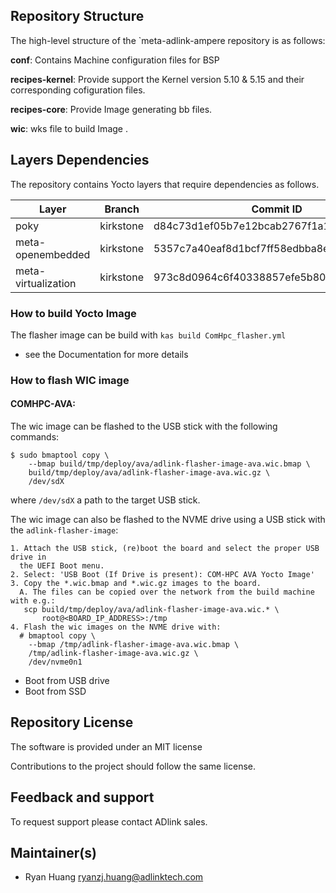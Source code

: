 ## Repository Structure

The high-level structure of the `meta-adlink-ampere repository is as follows:

**conf**: Contains Machine configuration files for BSP

**recipes-kernel**: Provide support the Kernel version 5.10 & 5.15 and their corresponding cofiguration files.

**recipes-core**: Provide Image generating bb files.

**wic**: wks file to build Image .

## Layers Dependencies

The repository contains Yocto layers that require dependencies as follows.

| Layer               | Branch    | Commit ID                                |
| ------------------- | --------- | ---------------------------------------- |
| poky                | kirkstone | d84c73d1ef05b7e12bcab2767f1a1f7a59ad17f2 |
| meta-openembedded   | kirkstone | 5357c7a40eaf8d1bcf7ff58edbba8e9527e40c7d |
| meta-virtualization | kirkstone | 973c8d0964c6f40338857efe5b8009b2f647d485 |

### How to build Yocto Image

The flasher image can be build with `kas build ComHpc_flasher.yml`

- see the Documentation for  more details

### How to flash WIC image

#### COMHPC-AVA:

The wic image can be flashed to the USB stick with the following commands:
```
$ sudo bmaptool copy \
    --bmap build/tmp/deploy/ava/adlink-flasher-image-ava.wic.bmap \
    build/tmp/deploy/ava/adlink-flasher-image-ava.wic.gz \
    /dev/sdX
```
where `/dev/sdX` a path to the target USB stick.

The wic image can also be flashed to the NVME drive using a USB stick with the
`adlink-flasher-image`:
```
1. Attach the USB stick, (re)boot the board and select the proper USB drive in
  the UEFI Boot menu.
2. Select: 'USB Boot (If Drive is present): COM-HPC AVA Yocto Image'
3. Copy the *.wic.bmap and *.wic.gz images to the board.
  A. The files can be copied over the network from the build machine with e.g.:
   scp build/tmp/deploy/ava/adlink-flasher-image-ava.wic.* \
       root@<BOARD_IP_ADDRESS>:/tmp
4. Flash the wic images on the NVME drive with:
  # bmaptool copy \
    --bmap /tmp/adlink-flasher-image-ava.wic.bmap \
    /tmp/adlink-flasher-image-ava.wic.gz \
    /dev/nvme0n1
```
- Boot from USB drive
- Boot from SSD

## Repository License

The software is provided under an MIT license

Contributions to the project should follow the same license.

## Feedback and support

To request support please contact ADlink sales.

## Maintainer(s)

- Ryan Huang   [ryanzj.huang@adlinktech.com](mailto:ryanzj.huang@adlinktech.com)
